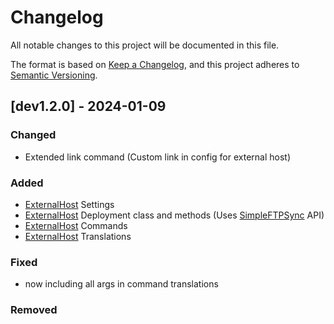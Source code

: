 # Changelog

All notable changes to this project will be documented in this file.

The format is based on [Keep a Changelog](https://keepachangelog.com/en/1.0.0/),
and this project adheres to [Semantic Versioning](https://semver.org/spec/v2.0.0.html).


## [dev1.2.0] - 2024-01-09

### Changed
- Extended link command (Custom link in config for external host)
### Added
- [ExternalHost](https://github.com/CptGummiball/MC-Dealer/issues/8) Settings
- [ExternalHost](https://github.com/CptGummiball/MC-Dealer/issues/8) Deployment class and methods (Uses [SimpleFTPSync](https://github.com/CptGummiball/SimpleFTPSync) API)
- [ExternalHost](https://github.com/CptGummiball/MC-Dealer/issues/8) Commands
- [ExternalHost](https://github.com/CptGummiball/MC-Dealer/issues/8) Translations
### Fixed
- now including all args in command translations
### Removed

